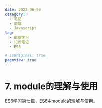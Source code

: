 ```yaml
---
date: 2023-06-29
category:
  - 笔记
  - 前端
  - Javascript
tag:
  - 前端学习
  - 知识笔记
  - ES6

# isOriginal: true
pageview: true
---
```


# **7. module的理解与使用**

ES6学习第七篇，ES6中module的理解与使用。
<!-- more -->